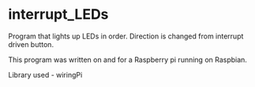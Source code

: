 # interrupt_LEDs
Program that lights up LEDs in order. Direction is changed from interrupt driven button.

This program was written on and for a Raspberry pi running on Raspbian.

Library used - wiringPi
